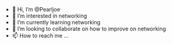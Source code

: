 - 👋 Hi, I’m @Pearljoe
- 👀 I’m interested in networking 
- 🌱 I’m currently learning networking 
- 💞️ I’m looking to collaborate on how to improve on networking 
- 📫 How to reach me ...

<!---
Pearljoe/Pearljoe is a ✨ special ✨ repository because its `README.md` (this file) appears on your GitHub profile.
You can click the Preview link to take a look at your changes.
--->
